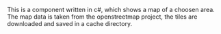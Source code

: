 This is a component written in c#, which shows a map of a choosen area. The map data is taken from the openstreetmap project, the tiles are downloaded and saved in a cache directory.
